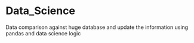 # Data_Science
Data comparison against huge database and update the information using pandas and data science logic
